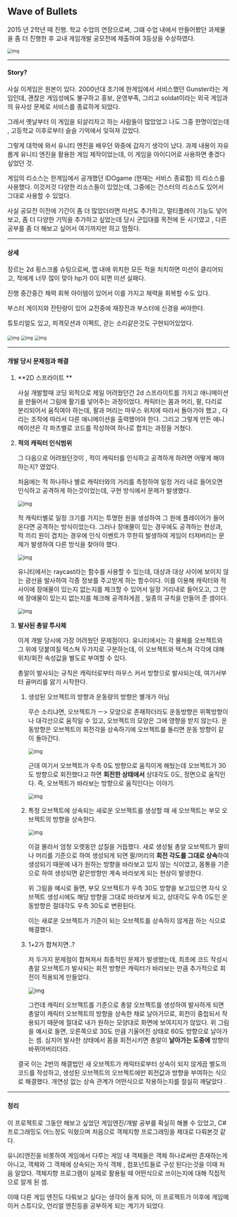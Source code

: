 ## Wave of Bullets

2015 년 2학년 때 진행. 학교 수업의 연장으로써, 그떄 수업 내에서 만들어봤던 과제물을 좀 더 진행한 후 교내 게임개발 공모전에 제출하여 3등상을 수상하였다.

<img src="./img/2.png" alt="img" style="zoom:67%;" />

-----

#### Story?

사실 이게임은 원본이 있다. 2000년대 초기에 한게임에서 서비스했던 Gunster라는 게임인데, 괜찮은 게임성에도 불구하고 홍보, 운영부족, 그리고 soldat이라는 외국 게임과의 유사성 문제로 서비스를 종료하게 되었다. 

그래서 옛날부터 이 게임을 되살리자고 하는 사람들이 많았었고 나도 그중 한명이었는데 , 고등학교 이후로부터 슬슬 기억에서 잊혀져 갔었다. 

그렇게 대학에 와서 유니티 엔진을 배우던 와중에 갑자기 생각이 났다. 과제 내용이 자유롭게 유니티 엔진을 활용한 게임 제작이었는데, 이 게임을 아이디어로 사용하면 좋겠다 싶었던 것.  

게임의 리소스는 한게임에서 공개했던  IDOgame (현재는 서비스 종료함) 의 리소스를 사용했다. 이것저것 다양한 리소스들이 있었는데, 그중에는 건스터의 리소스도 있어서 그대로 사용할 수 있었다.

사실 공모전 이전에 기간이 좀 더 많았더라면 미션도 추가하고, 멀티플레이 기능도 넣어보고, 좀 더 다양한 기믹을 추가하고 싶었는데 당시 군입대를 목전에 둔 시기였고 , 다른공부를 좀 더 해보고 싶어서 여기까지만 하고 멈췄다. 

----

#### 상세

장르는 2d 횡스크롤 슈팅으로써, 맵 내에 위치한 모든 적을 처치하면 미션이 클리어되고, 적에게 너무 많이 맞아 hp가 0이 되면 미션 실패다. 

진행 중간중간 체력 회복 아이템이 있어서 이를 가지고 체력을 회복할 수도 있다.

부스터 게이지와 잔탄량이 있어 교전중에 재장전과 부스터에 신경을 써야한다. 

 튜토리얼도 있고, 피격모션과 이펙트, 걷는 소리같은것도 구현되어있었다. 

<img src="./img/3.png" alt="img" style="zoom:67%;" />

<img src="./img/1.png" alt="img" style="zoom:67%;" />

<img src="./img/4.png" alt="img" style="zoom:67%;" />

---

#### 개발 당시 문제점과 해결

1. **2D 스프라이트 ** 

   사실 개발할때 코딩 외적으로 제일 어려웠던건 2d 스프라이트를 가지고 애니메이션을 만들어서 그림에 활기를 넣어주는 과정이었다. 캐릭터는 몸과 머리, 팔, 다리로 분리되어서 움직여야 하는데, 팔과 머리는 마우스 위치에 따라서 돌아가야 했고 , 다리는 조작에 따라서 다른 애니메이션을 출력했어야 한다.  그리고 그렇게 만든 애니메이션은 각 파츠별로 코드를 작성하여 하나로 합치는 과정을 거쳤다. 

2. **적의 캐릭터 인식범위**

   그 다음으로 어려웠던것이 , 적이 캐릭터를 인식하고 공격하게 하려면 어떻게 해야하는지? 였었다.  

   처음에는 적 하나하나 별로 캐릭터와의 거리를 측정하여 일정 거리 내로 들어오면 인식하고 공격하게 하는것이었는데, 구현 방식에서 문제가 발생했다. 

   <img src="./img/5.png" alt="img" style="zoom:80%;" />

   적 캐릭터별로 일정 크기를 가지는 투명한 원을 생성하여 그 원에 플레이어가 들어온다면 공격하는 방식이었는다. 그러나 장애물이 있는 경우에도 공격하는 현상과, 적 끼리 원이 겹치는 경우에 인식 이벤트가 무한히 발생하여 게임이 터져버리는 문제가 발생하여 다른 방식을 찾아야 했다. 

   <img src="./img/6.png" alt="img" style="zoom:80%;" />

   유니티에서는 raycast라는 함수를 사용할 수 있는데,  대상과 대상 사이에 보이지 않는 광선을 발사하여 각종 정보를 주고받게 하는 함수이다. 이를 이용해 캐릭터와 적 사이에 장애물이 있는지 없는지를 체크할 수 있어서 일정 거리내로 들어오고, 그 안에 장애물이 있는지 없는지를 체크해 공격하게끔 , 일종의 규칙을 만들어 준 셈이다. 

   <img src="./img/7.png" alt="img" style="zoom:80%;" />

3. **발사된 총알 투사체** 

   이게 개발 당시에 가장 어려웠던 문제점이다. 유니티에서는 각 물체를 오브젝트와 그 위에 덧붙여질 텍스쳐 두가지로 구분하는데, 이 오브젝트와 텍스쳐 각각에 대해 위치/회전 속성값을 별도로 부여할 수 있다. 

   총알이 발사되는 규칙은 캐릭터로부터 마우스 커서 방향으로 발사되는데,  여기서부터 골머리를 앓기 시작한다.

   1. 생성된 오브젝트의 방향과 운동량의 방향은 별개가 아님

      무슨 소리냐면, 오브젝트가  ㅡ> 모양으로 존재하더라도 운동방향은 위쪽방향이나 대각선으로 움직일 수 있고, 오브젝트의 모양은 그에 영향을 받지 않는다. 운동방향은 오브젝트의 회전각을 상속하기에 오브젝트를 돌리면 운동 방향이 같이 돌아간다.

      <img src="./img/8.png" alt="img" style="zoom:80%;" />

      근데 여기서 오브젝트가 우측 0도 방향으로 움직이게 해뒀는데 오브젝트가 30도 방향으로 회전했다고 하면 **회전한 상태에서** 상대각도 0도, 정면으로 움직인다. 즉, 오브젝트가 바라보는 방향으로 움직인다는 이야기. 

      <img src="./img/9.png" alt="img" style="zoom:80%;" />

   2. 특정 오브젝트에 상속되는 새로운 오브젝트를 생성할 때 새 오브젝트는 부모 오브젝트의 방향을 상속한다. 

      <img src="./img/10.png" alt="img" style="zoom:80%;" />

      이걸 몰라서 엄청 오랫동안 삽질을 거듭했다. 새로 생성될 총알 오브젝트가 팔이나 머리를 기준으로 하여 생성되게 되면 팔/머리의 **회전 각도를 그대로 상속**하여 생성되기 때문에 내가 원하는 방향을 바라보고 있지 않는 식이었고, 몸통을 기준으로 하여 생성되면 같은방향만 계속 바라보게 되는 현상이 발생한다. 
   
      위 그림을 예시로 들면, 부모 오브젝트가 우측 30도 방향을 보고있으면 자식 오브젝트 생성시에도 해당 방향을 그대로 바라보게 되고, 상대각도 우측 0도인 운동방향은 절대각도 우측 30도로 변환된다. 
   
      이는 새로운 오브젝트가 기준이 되는 오브젝트를 상속하지 않게끔 하는 식으로 해결했다. 
   
   3. 1+2가 합쳐지면..? 
   
      저 두가지 문제점이 합쳐져서 최종적인 문제가 발생했는데, 최초에 코드 작성시 총알 오브젝트가 발사되는 회전 방향은 캐릭터가 바라보는 만큼 추가적으로 회전이 적용되게 만들었다. 
   
      <img src="./img/11.png" alt="img" style="zoom:90%;" />
   
      그런데 캐릭터 오브젝트를 기준으로 총알 오브젝트를 생성하여 발사하게 되면 총알이 캐릭터 오브젝트의 방향을 상속한 채로 날아가므로, 회전이 중첩되서 작용되기 때문에 절대로 내가 원하는 모양대로 화면에 보여지지가 않았다. 위 그림을 예시로 들면, 오른쪽으로 30도 만큼 기울어진 상태로 60도 방향으로 날아가는 셈. 심지어 발사한 상태에서 몸을 회전시키면 총알이 **날아가는 도중에** 방향이 바뀌어버리더라. 
   
   결국 이는 2번의 해결법인 새 오브젝트가 캐릭터로부터 상속이 되지 않게끔 별도의 코드를 작성하고, 생성된 오브젝트의 오브젝트에만 회전값과 방향을 부여하는 식으로 해결했다. 개연성 없는 상속 관계가 어떤식으로 작용하는지를 절실히 깨달았다 . 

---

#### 정리 

이 프로젝트로 그동안 해보고 싶었던 게임엔진/개발 공부를 확실히 해볼 수 있었고, C# 프로그래밍도 어느정도 익혔으며 처음으로 객체지향 프로그래밍을 제대로 다뤄본것 같다.  

유니티엔진을 비롯하여 게임에서 다루는 게임 내 객체들은 객체 하나로써만 존재하는게 아니고, 객체와 그 객체에 상속되는 자식 객체 , 컴포넌트들로 구성 된다는것을 이때 처음 알았다. 객체지향 프로그램이 실제로 활용될 때 어떤식으로 쓰이는지에 대해 직접적으로 알게 된 셈. 

이때 다른 게임 엔진도 다뤄보고 싶다는 생각이 들게 되어, 이 프로젝트가 이후에 게임메이커 스튜디오, 언리얼 엔진등을 공부하게 되는 계기가 되었다. 





